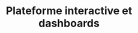---
slug: x-presentation
title: Plateforme interactive et dashboards
category: skm
subcategory: presentation-front-skm
sort: 1
description: Une superbe interface ergonomique qui vous facilite le travail au quotidien, chaque collaborateur peut trouver très rapidement une information/donnée grâce à la puissance du moteur de recherche ou la simplicité de l’outil de tri. Les alertes et l'affichage personnalisé rendent l'experience riche pour l'utilisateur où la plateforme prend les devants pour lui proposer l'information dont il a besoin avant qu'il la demande.  </p>
presentation: yes
---